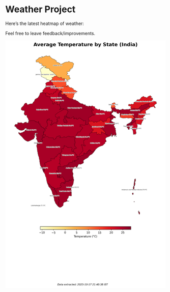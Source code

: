 # Weather Project

Here’s the latest heatmap of weather:

Feel free to leave feedback/improvements.

![India Heatmap](docs/assets/india_heatmap.png?v=F26A81)
